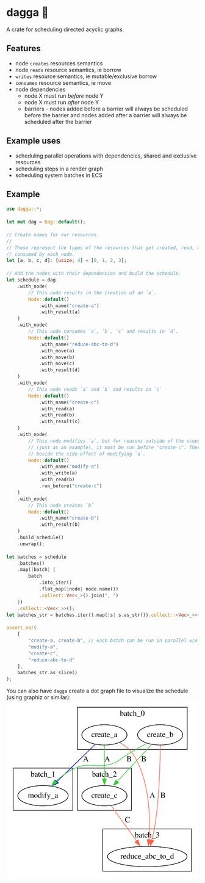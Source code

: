 # dagga 🌿
A crate for scheduling directed acyclic graphs.

## Features

- node `creates` resources semantics
- node `reads` resource semantics, ie borrow
- `writes` resource semantics, ie mutable/exclusive borrow
- `consumes` resource semantics, ie move
- node dependencies
  * node X must run _before_ node Y
  * node X must run _after_ node Y
  * barriers - nodes added before a barrier will always be scheduled before the barrier and nodes added after a barrier will always be scheduled after the barrier

## Example uses
* scheduling parallel operations with dependencies, shared and exclusive resources
* scheduling steps in a render graph
* scheduling system batches in ECS

## Example

```rust
use dagga::*;

let mut dag = Dag::default();

// Create names for our resources.
//
// These represent the types of the resources that get created, read, modified and
// consumed by each node.
let [a, b, c, d]: [usize; 4] = [0, 1, 2, 3];

// Add the nodes with their dependencies and build the schedule.
let schedule = dag
    .with_node(
        // This node results in the creation of an `a`.
        Node::default()
            .with_name("create-a")
            .with_result(a)
    )
    .with_node(
        // This node consumes `a`, `b`, `c` and results in `d`.
        Node::default()
            .with_name("reduce-abc-to-d")
            .with_move(a)
            .with_move(b)
            .with_move(c)
            .with_result(d)
    )
    .with_node(
        // This node reads `a` and `b` and results in `c`
        Node::default()
            .with_name("create-c")
            .with_read(a)
            .with_read(b)
            .with_result(c)
    )
    .with_node(
        // This node modifies `a`, but for reasons outside of the scope of the types expressed here
        // (just as an example), it must be run before "create-c". There is no result of this node
        // beside the side-effect of modifying `a`.
        Node::default()
            .with_name("modify-a")
            .with_write(a)
            .with_read(b)
            .run_before("create-c")
    )
    .with_node(
        // This node creates `b`
        Node::default()
            .with_name("create-b")
            .with_result(b)
    )
    .build_schedule()
    .unwrap();

let batches = schedule
    .batches()
    .map(|batch| {
        batch
            .into_iter()
            .flat_map(|node| node.name())
            .collect::Vec<_>().join(", ")
    })
    .collect::<Vec<_>>();
let batches_str = batches.iter().map(|s| s.as_str()).collect::<Vec<_>>();

assert_eq!(
    [
        "create-a, create-b", // each batch can be run in parallel w/o violating exclusive borrows
        "modify-a",
        "create-c",
        "reduce-abc-to-d"
    ],
    batches_str.as_slice()
);
```

You can also have `dagga` create a dot graph file to visualize the schedule (using graphiz or similar):
![dagga example schedule](example.svg)
